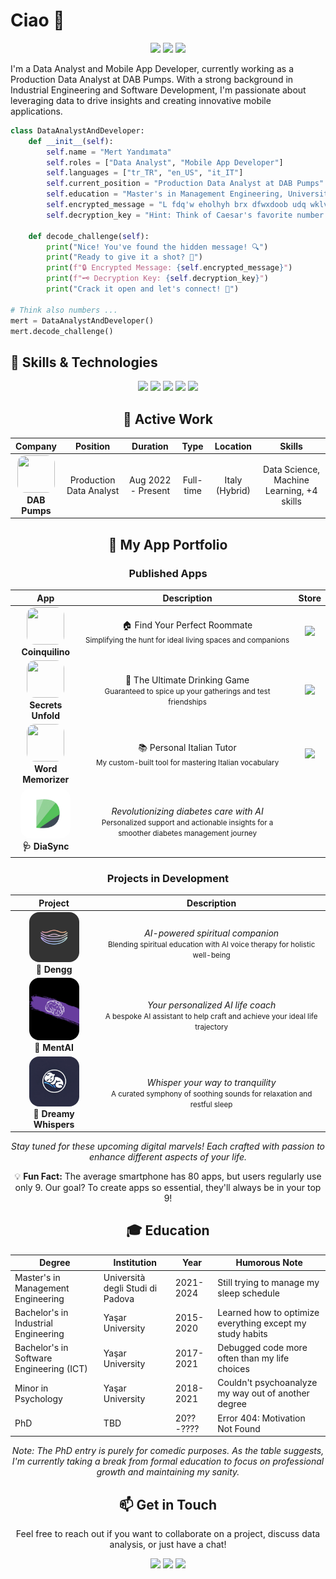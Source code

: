 # Ciao 👋

<p align="center">
  <a href="https://www.linkedin.com/in/mert-yandimata/"><img src="https://img.shields.io/badge/linkedin-%230077B5.svg?&style=for-the-badge&logo=linkedin&logoColor=white" height=25></a>
  <a href="https://www.instagram.com/myandimata/"><img src="https://img.shields.io/badge/instagram-%23E4405F.svg?&style=for-the-badge&logo=instagram&logoColor=white" height=25></a>
  <a href="mailto:myandimata4@gmail.com"><img src="https://img.shields.io/badge/email-%23D14836.svg?&style=for-the-badge&logo=gmail&logoColor=white" height=25></a>
</p>

I'm a Data Analyst and Mobile App Developer, currently working as a Production Data Analyst at DAB Pumps. With a strong background in Industrial Engineering and Software Development, I'm passionate about leveraging data to drive insights and creating innovative mobile applications.

```python
class DataAnalystAndDeveloper:
    def __init__(self):
        self.name = "Mert Yandımata"
        self.roles = ["Data Analyst", "Mobile App Developer"]
        self.languages = ["tr_TR", "en_US", "it_IT"]
        self.current_position = "Production Data Analyst at DAB Pumps"
        self.education = "Master's in Management Engineering, Università degli Studi di Padova"
        self.encrypted_message = "L fdq'w eholhyh brx dfwxdoob udq wklv, exw li L zhuh brx, L'g kdyh fudfnhg lw wrr! Li brx'uh lqwhuhvwhg lq glvfxvvlqj d surmhfw, ihho iuhh wr frqwdfw ph dw +626134789090. Zdlwlqj iru brxu phvvdjh!"
        self.decryption_key = "Hint: Think of Caesar's favorite number 😉"

    def decode_challenge(self):
        print("Nice! You've found the hidden message! 🔍")
        print("Ready to give it a shot? 🧠")
        print(f"🔒 Encrypted Message: {self.encrypted_message}")
        print(f"🗝️ Decryption Key: {self.decryption_key}")
        print("Crack it open and let's connect! 🚀")

# Think also numbers ...
mert = DataAnalystAndDeveloper()
mert.decode_challenge()
```

## 🚀 Skills & Technologies

<p align="center">
  <img src="https://img.shields.io/badge/Python-3776AB?style=for-the-badge&logo=python&logoColor=white" />
  <img src="https://img.shields.io/badge/Flutter-02569B?style=for-the-badge&logo=flutter&logoColor=white" />
  <img src="https://img.shields.io/badge/SQL-4479A1?style=for-the-badge&logo=mysql&logoColor=white" />
  <img src="https://img.shields.io/badge/Qlik-009848?style=for-the-badge&logo=qlik&logoColor=white" />
  <img src="https://img.shields.io/badge/Machine_Learning-FF6F00?style=for-the-badge&logo=tensorflow&logoColor=white" />
</p>
<div align="center">


## 💼 Active Work 

<div align="center">

| Company | Position | Duration | Type | Location | Skills |
|:-------:|:--------:|:--------:|:----:|:--------:|:------:|
| <img src="[https://media.licdn.com/dms/image/v2/C560BAQHGsCixn8NMVQ/company-logo_200_200/company-logo_200_200/0/1631302654711?e=1736380800&v=beta&t=UiI4bB7LNS9ZnTakeePPol2HuT4aiuAdYs6NjVKRgv8](https://raw.githubusercontent.com/Mertyandimata/logo/refs/heads/main/Ads%C4%B1z%20tasar%C4%B1m%20(5).png)" width="60" height="60" style="border-radius: 13px;"><br>**DAB Pumps** | Production Data Analyst | Aug 2022 - Present<br> | Full-time | Italy (Hybrid) | Data Science, Machine Learning, +4 skills |

</div>

## 📱 My App Portfolio

### Published Apps

<div align="center">

| App | Description | Store |
|:---:|:-----------:|:-----:|
| <img src="https://is1-ssl.mzstatic.com/image/thumb/Purple211/v4/bc/25/d8/bc25d8a2-9a4a-d925-11e3-78a972c3d4b3/AppIcon-0-0-1x_U007emarketing-0-8-0-85-220.png/230x0w.webp" width="60" height="60" style="border-radius: 13px;"><br>**Coinquilino** | 🏠 Find Your Perfect Roommate<br><small>Simplifying the hunt for ideal living spaces and companions</small> | [<img src="https://apple-resources.s3.amazonaws.com/media-badges/download-on-the-app-store/black/en-us.svg" height="40">](https://apps.apple.com/tr/app/coinquilino-find-a-roommate/id6450541028) |
| <img src="https://is1-ssl.mzstatic.com/image/thumb/Purple221/v4/1d/46/f2/1d46f26c-c186-ee9f-024a-cca01a2dd6b3/AppIcon-0-0-1x_U007emarketing-0-8-0-85-220.png/230x0w.webp" width="60" height="60" style="border-radius: 13px;"><br>**Secrets Unfold** | 🍻 The Ultimate Drinking Game<br><small>Guaranteed to spice up your gatherings and test friendships</small> | [<img src="https://apple-resources.s3.amazonaws.com/media-badges/download-on-the-app-store/black/en-us.svg" height="40">](https://apps.apple.com/tr/app/secrets-unfold/id6496849051) |
| <img src="https://is1-ssl.mzstatic.com/image/thumb/Purple116/v4/53/82/7e/53827e16-ed5f-daf0-0170-7e9cd182709d/AppIcon-1x_U007emarketing-0-7-0-85-220.png/230x0w.webp" width="60" height="60" style="border-radius: 13px;"><br>**Word Memorizer** | 📚 Personal Italian Tutor<br><small>My custom-built tool for mastering Italian vocabulary</small> | [<img src="https://apple-resources.s3.amazonaws.com/media-badges/download-on-the-app-store/black/en-us.svg" height="40">](https://apps.apple.com/tr/app/word-memorizer/id6450652988) |
| <img src="https://raw.githubusercontent.com/Mertyandimata/logo/main/logo%20(2).png" alt="DiaSync App Icon" width="80" height="80" style="border-radius: 16px;"><br>**🩺 DiaSync** | *Revolutionizing diabetes care with AI*<br><small>Personalized support and actionable insights for a smoother diabetes management journey</small> |


</div>

### Projects in Development

<div align="center">

| Project | Description |
|:-------:|:-----------:|
| <img src="https://raw.githubusercontent.com/Mertyandimata/logo/main/logo.png" alt="Dengg App Icon" width="80" height="80" style="border-radius: 16px;"><br>**🧘 Dengg** | *AI-powered spiritual companion*<br><small>Blending spiritual education with AI voice therapy for holistic well-being</small> |
| <img src="https://raw.githubusercontent.com/Mertyandimata/logo/main/mentai%20(1080%20x%201350%20piksel).png" alt="MentAI App Icon" width="80" height="100" style="border-radius: 16px;"><br>**🧠 MentAI** | *Your personalized AI life coach*<br><small>A bespoke AI assistant to help craft and achieve your ideal life trajectory</small> |
| <img src="https://raw.githubusercontent.com/Mertyandimata/logo/main/logo%20(1).png" alt="Dreamy Whispers App Icon" width="80" height="80" style="border-radius: 16px;"><br>**🌙 Dreamy Whispers** | *Whisper your way to tranquility*<br><small>A curated symphony of soothing sounds for relaxation and restful sleep</small> |

</div>

<p align="center"><i>Stay tuned for these upcoming digital marvels! Each crafted with passion to enhance different aspects of your life.</i></p>

<p align="center">💡 <b>Fun Fact:</b> The average smartphone has 80 apps, but users regularly use only 9. Our goal? To create apps so essential, they'll always be in your top 9!</p>

## 🎓 Education

| Degree | Institution | Year | Humorous Note |
|--------|-------------|------|---------------|
| Master's in Management Engineering | Università degli Studi di Padova | 2021-2024 | Still trying to manage my sleep schedule |
| Bachelor's in Industrial Engineering | Yaşar University | 2015-2020 | Learned how to optimize everything except my study habits |
| Bachelor's in Software Engineering (ICT) | Yaşar University | 2017-2021 | Debugged code more often than my life choices |
| Minor in Psychology | Yaşar University | 2018-2021 | Couldn't psychoanalyze my way out of another degree |
| PhD | TBD | 20??-???? | Error 404: Motivation Not Found |

*Note: The PhD entry is purely for comedic purposes. As the table suggests, I'm currently taking a break from formal education to focus on professional growth and maintaining my sanity.*

## 📫 Get in Touch

Feel free to reach out if you want to collaborate on a project, discuss data analysis, or just have a chat!

<p align="center">
  <a href="mailto:myandimata4@gmail.com"><img src="https://img.shields.io/badge/Email-D14836?style=for-the-badge&logo=gmail&logoColor=white" /></a>
  <a href="https://www.linkedin.com/in/mert-yandimata/"><img src="https://img.shields.io/badge/LinkedIn-0077B5?style=for-the-badge&logo=linkedin&logoColor=white" /></a>
  <a href="https://www.instagram.com/myandimata/"><img src="https://img.shields.io/badge/Instagram-E4405F?style=for-the-badge&logo=instagram&logoColor=white" /></a>
</p>
